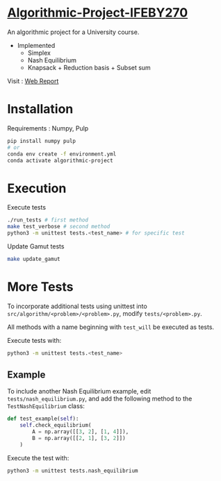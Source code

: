 # [Algorithmic-Project-IFEBY270](https://ophiase.github.io/Algorithmic-Project-IFEBY270/)

An algorithmic project for a University course. 
- Implemented
    - Simplex
    - Nash Equilibrium
    - Knapsack + Reduction basis + Subset sum

Visit : [Web Report](https://ophiase.github.io/Algorithmic-Project-IFEBY270/)

# Installation

Requirements : Numpy, Pulp

```bash
pip install numpy pulp
# or 
conda env create -f environment.yml
conda activate algorithmic-project
```

# Execution

Execute tests
```bash
./run_tests # first method
make test_verbose # second method
python3 -m unittest tests.<test_name> # for specific test
```

Update Gamut tests
```bash
make update_gamut
```

# More Tests

To incorporate additional tests using unittest into `src/algorithm/<problem>/<problem>.py`, modify `tests/<problem>.py`.

All methods with a name beginning with `test_will` be executed as tests.

Execute tests with:
```bash
python3 -m unittest tests.<test_name>
```

## Example

To include another Nash Equilibrium example, edit `tests/nash_equilibrium.py`, and add the following method to the `TestNashEquilibrium` class:

```python
def test_example(self):
    self.check_equilibrium(
        A = np.array([[3, 2], [1, 4]]), 
        B = np.array([[2, 1], [3, 2]])
    )
```

Execute the test with:
```bash
python3 -m unittest tests.nash_equilibrium
```
